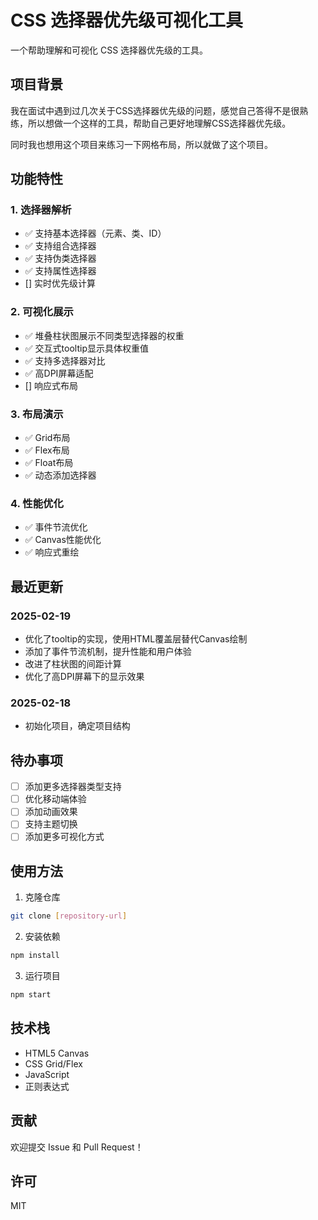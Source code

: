 # CSS 选择器优先级可视化工具

一个帮助理解和可视化 CSS 选择器优先级的工具。

## 项目背景
我在面试中遇到过几次关于CSS选择器优先级的问题，感觉自己答得不是很熟练，所以想做一个这样的工具，帮助自己更好地理解CSS选择器优先级。

同时我也想用这个项目来练习一下网格布局，所以就做了这个项目。

## 功能特性

### 1. 选择器解析
- ✅ 支持基本选择器（元素、类、ID）
- ✅ 支持组合选择器
- ✅ 支持伪类选择器
- ✅ 支持属性选择器
- [] 实时优先级计算

### 2. 可视化展示
- ✅ 堆叠柱状图展示不同类型选择器的权重
- ✅ 交互式tooltip显示具体权重值
- ✅ 支持多选择器对比
- ✅ 高DPI屏幕适配
- [] 响应式布局

### 3. 布局演示
- ✅ Grid布局
- ✅ Flex布局
- ✅ Float布局
- ✅ 动态添加选择器

### 4. 性能优化
- ✅ 事件节流优化
- ✅ Canvas性能优化
- ✅ 响应式重绘

## 最近更新
### 2025-02-19
- 优化了tooltip的实现，使用HTML覆盖层替代Canvas绘制
- 添加了事件节流机制，提升性能和用户体验
- 改进了柱状图的间距计算
- 优化了高DPI屏幕下的显示效果

### 2025-02-18
- 初始化项目，确定项目结构

## 待办事项

- [ ] 添加更多选择器类型支持
- [ ] 优化移动端体验
- [ ] 添加动画效果
- [ ] 支持主题切换
- [ ] 添加更多可视化方式

## 使用方法

1. 克隆仓库
```bash
git clone [repository-url]
```

2. 安装依赖
```bash
npm install
```

3. 运行项目
```bash
npm start
```

## 技术栈

- HTML5 Canvas
- CSS Grid/Flex
- JavaScript
- 正则表达式

## 贡献

欢迎提交 Issue 和 Pull Request！

## 许可

MIT

